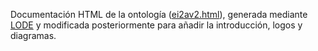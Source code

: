 Documentación HTML de la ontología ([ei2av2.html](ei2av2.html)), generada mediante [LODE](https://essepuntato.it/lode/) y modificada posteriormente para añadir la introducción, logos y diagramas.
